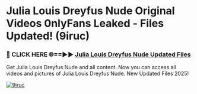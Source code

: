 # Julia Louis Dreyfus Nude Original Videos 0nlyFans Leaked - Files Updated! (9iruc)

<h3>🔴 CLICK HERE 🌐==►► <a href="https://tinyurl.com/52m3yx9h" rel="nofollow">Julia Louis Dreyfus Nude Updated Files</a></h3>

Get Julia Louis Dreyfus Nude and all content. Now you can access all videos and pictures of Julia Louis Dreyfus Nude. New Updated Files 2025!

[![9iruc](https://i.imgur.com/TnHtlc8.gif)](https://tinyurl.com/52m3yx9h)

